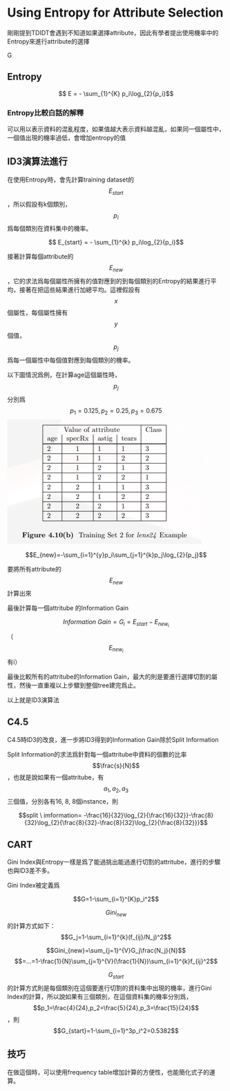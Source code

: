 # Using Entropy for Attribute Selection

剛剛提到TDIDT會遇到不知道如果選擇attribute，因此有學者提出使用機率中的Entropy來進行attribute的選擇

G

## Entropy

$$ E = - \sum_{1}^{K} p_i\log_{2}{p_i}$$

### Entropy比較白話的解釋

可以用以表示資料的混亂程度，如果值越大表示資料越混亂，如果同一個屬性中，一個值出現的機率過低，會增加entropy的值


## ID3演算法進行

在使用Entropy時，會先計算training dataset的$$E_{start}$$，所以假設有k個類別，$$p_i$$爲每個類別在資料集中的機率。

$$ E_{start} = - \sum_{1}^{k} p_i\log_{2}{p_i}$$

接著計算每個attribute的$$E_{new}$$，它的求法爲每個屬性所擁有的值對應到的到每個類別的Entropy的結果進行平均，接著在把這些結果進行加總平均。這裡假設有$$x$$個屬性，每個屬性擁有$$y$$個值，$$p_j$$爲每一個屬性中每個值對應到每個類別的機率。

以下圖情況爲例，在計算age這個屬性時，$$p_j$$分別爲$$p_1=0.125,p_2=0.25,p_3=0.675$$
![](./pic/fRdxVKpM.png) 

$$E_{new}=-\sum_{i=1}^{y}p_i\sum_{j=1}^{k}p_j\log_{2}{p_j}$$

要將所有attribute的$$E_{new}$$計算出來

最後計算每一個attritube 的Information Gain

$$Information\ Gain=G_i = E_{start}-E_{new_i}$$ （$$E_{new_i}$$有i）

最後比較所有的attritube的Information Gain，最大的則是要進行選擇切割的屬性，然後一直重複以上步驟到整個tree建完爲止。

以上就是ID3演算法

## C4.5

C4.5時ID3的改良，進一步將ID3得到的Information Gain除於Split Information

Split Information的求法爲針對每一個attritube中資料的個數的比率$$\frac{s}{N}$$，也就是說如果有一個attritube，有$$a_1,a_2,a_3$$三個值，分別各有16, 8, 8個instance，則

$$split \ imformation= -\frac{16}{32}\log_{2}{\frac{16}{32}}-\frac{8}{32}\log_{2}{\frac{8}{32}-\frac{8}{32}\log_{2}{\frac{8}{32}}}$$

## CART
Gini Index與Entropy一樣是爲了能過挑出能過進行切割的attritube，進行的步驟也與ID3差不多。

Gini Index被定義爲

$$G=1-\sum_{i=1}^{K}p_i^2$$

$$Gini_{new}$$的計算方式如下：
$$G_j=1-\sum_{i=1}^{k}(f_{ij}/N_j)^2$$

$$Gini_{new}=\sum_{j=1}^{V}G_j\frac{N_j}{N}$$
$$=...=1-\frac{1}{N}\sum_{j=1}^{V}(\frac{1}{N})\sum_{i=1}^{k}f_{ij}^2$$


$$G_{start}$$的計算方式則是每個類別在這個要進行切割的資料集中出現的機率，進行Gini Index的計算，所以說如果有三個類別，在這個資料集的機率分別爲，$$p_1=\frac{4}{24},p_2=\frac{5}{24},p_3=\frac{15}{24}$$，則$$G_{start}=1-\sum_{i=1}^3p_i^2=0.5382$$


## 技巧

在做這個時，可以使用frequency table增加計算的方便性，也能簡化式子的運算。




